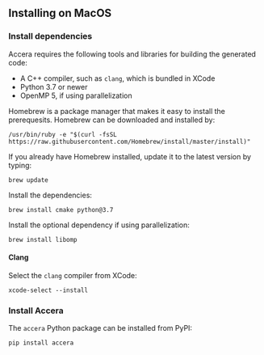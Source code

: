 [//]: # (Project: Accera)

## Installing on MacOS

### Install dependencies

Accera requires the following tools and libraries for building the generated code:

* A C++ compiler, such as `clang`, which is bundled in XCode
* Python 3.7 or newer
* OpenMP 5, if using parallelization

Homebrew is a package manager that makes it easy to install the prerequesits. Homebrew can be downloaded and installed by:

```shell
/usr/bin/ruby -e "$(curl -fsSL https://raw.githubusercontent.com/Homebrew/install/master/install)"
```

If you already have Homebrew installed, update it to the latest version by typing:

```shell
brew update
```

Install the dependencies:

```shell
brew install cmake python@3.7
```

Install the optional dependency if using parallelization:

```shell
brew install libomp
```

#### Clang

Select the `clang` compiler from XCode:

```shell
xcode-select --install
```

### Install Accera

The `accera` Python package can be installed from PyPI:

```shell
pip install accera
```
